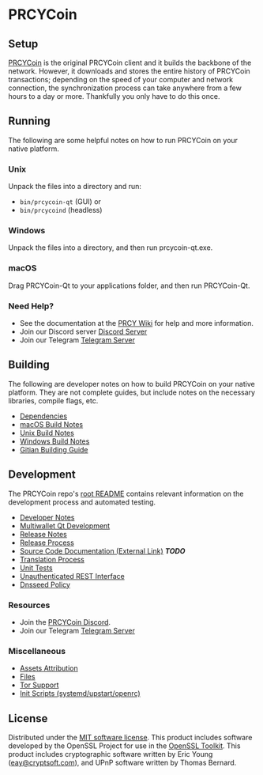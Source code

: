 PRCYCoin
=============

Setup
---------------------
[PRCYCoin](https://prcycoin.com/wallets) is the original PRCYCoin client and it builds the backbone of the network. However, it downloads and stores the entire history of PRCYCoin transactions; depending on the speed of your computer and network connection, the synchronization process can take anywhere from a few hours to a day or more. Thankfully you only have to do this once.

Running
---------------------
The following are some helpful notes on how to run PRCYCoin on your native platform.

### Unix

Unpack the files into a directory and run:

- `bin/prcycoin-qt` (GUI) or
- `bin/prcycoind` (headless)

### Windows

Unpack the files into a directory, and then run prcycoin-qt.exe.

### macOS

Drag PRCYCoin-Qt to your applications folder, and then run PRCYCoin-Qt.

### Need Help?

* See the documentation at the [PRCY Wiki](https://prcycoin.com/knowledge-base/)
for help and more information.
* Join our Discord server [Discord Server](https://discord.prcycoin.com)
* Join our Telegram [Telegram Server](https://telegram.prcycoin.com)

Building
---------------------
The following are developer notes on how to build PRCYCoin on your native platform. They are not complete guides, but include notes on the necessary libraries, compile flags, etc.

- [Dependencies](dependencies.md)
- [macOS Build Notes](build-osx.md)
- [Unix Build Notes](build-unix.md)
- [Windows Build Notes](build-windows.md)
- [Gitian Building Guide](gitian-building.md)

Development
---------------------
The PRCYCoin repo's [root README](/README.md) contains relevant information on the development process and automated testing.

- [Developer Notes](developer-notes.md)
- [Multiwallet Qt Development](multiwallet-qt.md)
- [Release Notes](release-notes.md)
- [Release Process](release-process.md)
- [Source Code Documentation (External Link)](https://dev.visucore.com/bitcoin/doxygen/) ***TODO***
- [Translation Process](translation_process.md)
- [Unit Tests](unit-tests.md)
- [Unauthenticated REST Interface](REST-interface.md)
- [Dnsseed Policy](dnsseed-policy.md)

### Resources
* Join the [PRCYCoin Discord](https://discord.prcycoin.com).
* Join our Telegram [Telegram Server](https://telegram.prcycoin.com)

### Miscellaneous
- [Assets Attribution](assets-attribution.md)
- [Files](files.md)
- [Tor Support](tor.md)
- [Init Scripts (systemd/upstart/openrc)](init.md)

License
---------------------
Distributed under the [MIT software license](/COPYING).
This product includes software developed by the OpenSSL Project for use in the [OpenSSL Toolkit](https://www.openssl.org/). This product includes
cryptographic software written by Eric Young ([eay@cryptsoft.com](mailto:eay@cryptsoft.com)), and UPnP software written by Thomas Bernard.
